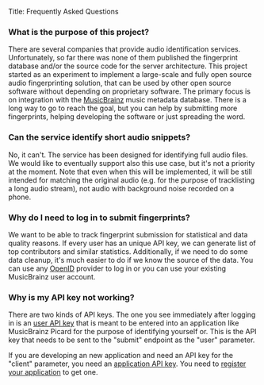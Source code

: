 Title: Frequently Asked Questions

### What is the purpose of this project?

There are several companies that provide audio identification services.
Unfortunately, so far there was none of them published the fingerprint database
and/or the source code for the server architecture.
This project started as an experiment to implement a large-scale and
fully open source audio fingerprinting solution, that can be used by other
open source software without depending on proprietary software. The primary focus is
on integration with the [MusicBrainz][mb] music metadata database. There is a long 
way to go to reach the goal, but you can help by submitting more fingerprints,
helping developing the software or just spreading the word.

[mb]: http://musicbrainz.org/

### Can the service identify short audio snippets?

No, it can't. The service has been designed for identifying full audio files.
We would like to eventually support also this use case, but it's not a priority
at the moment. Note that even when this will be implemented, it will be still
intended for matching the original audio (e.g. for the purpose of tracklisting
a long audio stream), not audio with background noise recorded on a phone.

### Why do I need to log in to submit fingerprints?

We want to be able to track fingerprint submission for statistical and
data quality reasons. If every user has an unique API key, we can generate 
list of top contributors and similar statistics. Additionally, if we need 
to do some data cleanup, it's much easier to do if we know the source of 
the data. You can use any [OpenID][oid] provider to log in or you can use your 
existing MusicBrainz user account.

<span id="api_key_not_working"></span>
### Why is my API key not working?

There are two kinds of API keys. The one you see immediately after logging in is
an [user API key](/api-key) that is meant to be entered into an application like
MusicBrainz Picard for the purpose of identifying yourself or. This is the API
key that needs to be sent to the "submit" endpoint as the "user" parameter.

If you are developing an new application and need an API key for the "client" parameter,
you need an [application API key](https://acoustid.org/applications). You need to
[register your application](https://acoustid.org/new-application) to get one.

[oid]: http://openid.net/

[code]: https://bitbucket.org/acoustid/acoustid-server/src/master/acoustid/website.py

